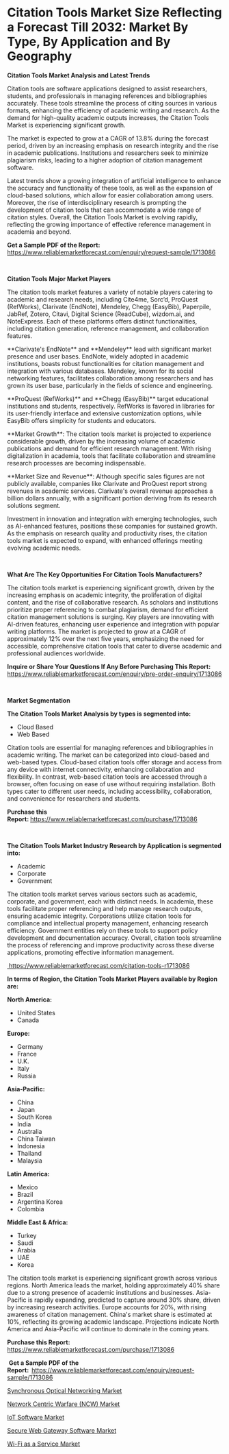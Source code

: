 <p><h1>Citation Tools Market Size Reflecting a Forecast Till 2032: Market By Type, By Application and By Geography</h1></p><p><strong>Citation Tools Market Analysis and Latest Trends</strong></p>
<p><p>Citation tools are software applications designed to assist researchers, students, and professionals in managing references and bibliographies accurately. These tools streamline the process of citing sources in various formats, enhancing the efficiency of academic writing and research. As the demand for high-quality academic outputs increases, the Citation Tools Market is experiencing significant growth. </p><p>The market is expected to grow at a CAGR of 13.8% during the forecast period, driven by an increasing emphasis on research integrity and the rise in academic publications. Institutions and researchers seek to minimize plagiarism risks, leading to a higher adoption of citation management software. </p><p>Latest trends show a growing integration of artificial intelligence to enhance the accuracy and functionality of these tools, as well as the expansion of cloud-based solutions, which allow for easier collaboration among users. Moreover, the rise of interdisciplinary research is prompting the development of citation tools that can accommodate a wide range of citation styles. Overall, the Citation Tools Market is evolving rapidly, reflecting the growing importance of effective reference management in academia and beyond.</p></p>
<p><strong>Get a Sample PDF of the Report:&nbsp;</strong> <a href="https://www.reliablemarketforecast.com/enquiry/request-sample/1713086?utm_campaign=1080&utm_medium=2&utm_source=Github&utm_content=ia&utm_term=28032025&utm_id=citation-tools">https://www.reliablemarketforecast.com/enquiry/request-sample/1713086</a></p>
<p>&nbsp;</p>
<p><strong>Citation Tools Major Market Players</strong></p>
<p><p>The citation tools market features a variety of notable players catering to academic and research needs, including Cite4me, Sorc’d, ProQuest (RefWorks), Clarivate (EndNote), Mendeley, Chegg (EasyBib), Paperpile, JabRef, Zotero, Citavi, Digital Science (ReadCube), wizdom.ai, and NoteExpress. Each of these platforms offers distinct functionalities, including citation generation, reference management, and collaboration features.</p><p>**Clarivate's EndNote** and **Mendeley** lead with significant market presence and user bases. EndNote, widely adopted in academic institutions, boasts robust functionalities for citation management and integration with various databases. Mendeley, known for its social networking features, facilitates collaboration among researchers and has grown its user base, particularly in the fields of science and engineering.</p><p>**ProQuest (RefWorks)** and **Chegg (EasyBib)** target educational institutions and students, respectively. RefWorks is favored in libraries for its user-friendly interface and extensive customization options, while EasyBib offers simplicity for students and educators. </p><p>**Market Growth**: The citation tools market is projected to experience considerable growth, driven by the increasing volume of academic publications and demand for efficient research management. With rising digitalization in academia, tools that facilitate collaboration and streamline research processes are becoming indispensable.</p><p>**Market Size and Revenue**: Although specific sales figures are not publicly available, companies like Clarivate and ProQuest report strong revenues in academic services. Clarivate's overall revenue approaches a billion dollars annually, with a significant portion deriving from its research solutions segment. </p><p>Investment in innovation and integration with emerging technologies, such as AI-enhanced features, positions these companies for sustained growth. As the emphasis on research quality and productivity rises, the citation tools market is expected to expand, with enhanced offerings meeting evolving academic needs.</p></p>
<p>&nbsp;</p>
<p><strong>What Are The Key Opportunities For Citation Tools Manufacturers?</strong></p>
<p><p>The citation tools market is experiencing significant growth, driven by the increasing emphasis on academic integrity, the proliferation of digital content, and the rise of collaborative research. As scholars and institutions prioritize proper referencing to combat plagiarism, demand for efficient citation management solutions is surging. Key players are innovating with AI-driven features, enhancing user experience and integration with popular writing platforms. The market is projected to grow at a CAGR of approximately 12% over the next five years, emphasizing the need for accessible, comprehensive citation tools that cater to diverse academic and professional audiences worldwide.</p></p>
<p><strong>Inquire or Share Your Questions If Any Before Purchasing This Report:</strong> <a href="https://www.reliablemarketforecast.com/enquiry/pre-order-enquiry/1713086?utm_campaign=1080&utm_medium=2&utm_source=Github&utm_content=ia&utm_term=28032025&utm_id=citation-tools">https://www.reliablemarketforecast.com/enquiry/pre-order-enquiry/1713086</a></p>
<p>&nbsp;</p>
<p><strong>Market Segmentation</strong></p>
<p><strong>The Citation Tools Market Analysis by types is segmented into:</strong></p>
<p><ul><li>Cloud Based</li><li>Web Based</li></ul></p>
<p><p>Citation tools are essential for managing references and bibliographies in academic writing. The market can be categorized into cloud-based and web-based types. Cloud-based citation tools offer storage and access from any device with internet connectivity, enhancing collaboration and flexibility. In contrast, web-based citation tools are accessed through a browser, often focusing on ease of use without requiring installation. Both types cater to different user needs, including accessibility, collaboration, and convenience for researchers and students.</p></p>
<p><strong>Purchase this Report:&nbsp;</strong><a href="https://www.reliablemarketforecast.com/purchase/1713086?utm_campaign=1080&utm_medium=2&utm_source=Github&utm_content=ia&utm_term=28032025&utm_id=citation-tools">https://www.reliablemarketforecast.com/purchase/1713086</a></p>
<p>&nbsp;</p>
<p><strong>The Citation Tools Market Industry Research by Application is segmented into:</strong></p>
<p><ul><li>Academic</li><li>Corporate</li><li>Government</li></ul></p>
<p><p>The citation tools market serves various sectors such as academic, corporate, and government, each with distinct needs. In academia, these tools facilitate proper referencing and help manage research outputs, ensuring academic integrity. Corporations utilize citation tools for compliance and intellectual property management, enhancing research efficiency. Government entities rely on these tools to support policy development and documentation accuracy. Overall, citation tools streamline the process of referencing and improve productivity across these diverse applications, promoting effective information management.</p></p>
<p><a href="https://www.reliablemarketforecast.com/citation-tools-r1713086?utm_campaign=1080&utm_medium=2&utm_source=Github&utm_content=ia&utm_term=28032025&utm_id=citation-tools">&nbsp;https://www.reliablemarketforecast.com/citation-tools-r1713086</a></p>
<p><strong>In terms of Region, the Citation Tools Market Players available by Region are:</strong></p>
<p>
    <p> <strong> North America: </strong>
        <ul>
            <li>United States</li>
            <li>Canada</li>
        </ul>
        </p> 
    <p> <strong> Europe: </strong>
        <ul>
            <li>Germany</li>
            <li>France</li>
            <li>U.K.</li>
            <li>Italy</li>
            <li>Russia</li>
        </ul>
        </p> 
    <p> <strong> Asia-Pacific: </strong>
        <ul>
            <li>China</li>
            <li>Japan</li>
            <li>South Korea</li>
            <li>India</li>
            <li>Australia</li>
            <li>China Taiwan</li>
            <li>Indonesia</li>
            <li>Thailand</li>
            <li>Malaysia</li>
        </ul>
        </p> 
    <p> <strong> Latin America: </strong>
        <ul>
            <li>Mexico</li>
            <li>Brazil</li>
            <li>Argentina Korea</li>
            <li>Colombia</li>
        </ul>
        </p> 
    <p> <strong> Middle East & Africa: </strong>
        <ul>
            <li>Turkey</li>
            <li>Saudi</li>
            <li>Arabia</li>
            <li>UAE</li>
            <li>Korea</li>
        </ul>
    </p>
    </p>
<p><p>The citation tools market is experiencing significant growth across various regions. North America leads the market, holding approximately 40% share due to a strong presence of academic institutions and businesses. Asia-Pacific is rapidly expanding, predicted to capture around 30% share, driven by increasing research activities. Europe accounts for 20%, with rising awareness of citation management. China's market share is estimated at 10%, reflecting its growing academic landscape. Projections indicate North America and Asia-Pacific will continue to dominate in the coming years.</p></p>
<p><strong>Purchase this Report: </strong><a href="https://www.reliablemarketforecast.com/purchase/1713086?utm_campaign=1080&utm_medium=2&utm_source=Github&utm_content=ia&utm_term=28032025&utm_id=citation-tools">https://www.reliablemarketforecast.com/purchase/1713086</a></p>
<p>&nbsp;<strong>Get a Sample PDF of the Report:&nbsp;&nbsp;</strong><a href="https://www.reliablemarketforecast.com/enquiry/request-sample/1713086?utm_campaign=1080&utm_medium=2&utm_source=Github&utm_content=ia&utm_term=28032025&utm_id=citation-tools">https://www.reliablemarketforecast.com/enquiry/request-sample/1713086</a></p>
<p><strong></strong></p>
<p><p><a href="https://github.com/zalubakoraka/Market-Research-Report-List-1/blob/main/synchronous-optical-networking-market.md?utm_campaign=1080&utm_medium=2&utm_source=Github&utm_content=ia&utm_term=28032025&utm_id=citation-tools">Synchronous Optical Networking Market</a></p><p><a href="https://github.com/sacmatidora/Market-Research-Report-List-1/blob/main/network-centric-warfare-ncw-market.md?utm_campaign=1080&utm_medium=2&utm_source=Github&utm_content=ia&utm_term=28032025&utm_id=citation-tools">Network Centric Warfare (NCW) Market</a></p><p><a href="https://github.com/yaldotiedegq/Market-Research-Report-List-1/blob/main/iot-software-market.md?utm_campaign=1080&utm_medium=2&utm_source=Github&utm_content=ia&utm_term=28032025&utm_id=citation-tools">IoT Software Market</a></p><p><a href="https://github.com/fahieraudau9/Market-Research-Report-List-1/blob/main/secure-web-gateway-software-market.md?utm_campaign=1080&utm_medium=2&utm_source=Github&utm_content=ia&utm_term=28032025&utm_id=citation-tools">Secure Web Gateway Software Market</a></p><p><a href="https://github.com/shiahbuyerin/Market-Research-Report-List-1/blob/main/wi-fi-as-a-service-market.md?utm_campaign=1080&utm_medium=2&utm_source=Github&utm_content=ia&utm_term=28032025&utm_id=citation-tools">Wi-Fi as a Service Market</a></p></p>
